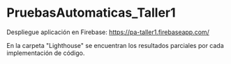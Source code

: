 # PruebasAutomaticas_Taller1

Despliegue aplicación en Firebase:
https://pa-taller1.firebaseapp.com/

En la carpeta "Lighthouse" se encuentran los resultados parciales por cada implementación de código.
